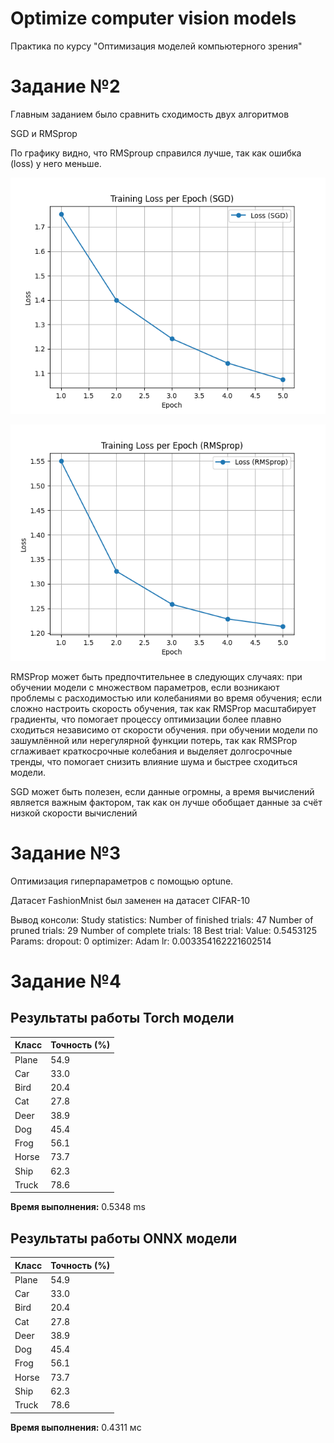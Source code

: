 # Optimize computer vision models

Практика по курсу "Оптимизация моделей компьютерного зрения"  


# Задание №2

Главным заданием было сравнить сходимость двух алгоритмов 

SGD и RMSprop

По графику видно, что RMSproup справился лучше, так как ошибка (loss)
у него меньше. 

![loss_plot_SGD.png](loss_plot_SGD.png)

![loss_plot_RMSprop.png](loss_plot_RMSprop.png)

RMSProp может быть предпочтительнее в следующих случаях:
при обучении модели с множеством параметров, если возникают проблемы 
с расходимостью или колебаниями во время обучения; 
если сложно настроить скорость обучения, 
так как RMSProp масштабирует градиенты, 
что помогает процессу оптимизации более плавно сходиться независимо 
от скорости обучения.
при обучении модели по зашумлённой или нерегулярной функции потерь,
так как RMSProp сглаживает краткосрочные колебания и выделяет долгосрочные
тренды, что помогает снизить влияние шума и быстрее сходиться модели.

SGD может быть полезен, если данные огромны,
а время вычислений является важным фактором, 
так как он лучше обобщает данные за счёт низкой скорости вычислений

# Задание №3
Оптимизация гиперпараметров с помощью optune.

Датасет FashionMnist был заменен на датасет CIFAR-10

Вывод консоли:
    Study statistics: 
    Number of finished trials: 47 
    Number of pruned trials: 29 
    Number of complete trials: 18 
Best trial: 
    Value: 0.5453125 
    Params: dropout: 0 optimizer: Adam lr: 0.003354162221602514


# Задание №4

## Результаты работы Torch модели

| Класс  | Точность (%) |
|--------|--------------|
| Plane  | 54.9         |
| Car    | 33.0         |
| Bird   | 20.4         |
| Cat    | 27.8         |
| Deer   | 38.9         |
| Dog    | 45.4         |
| Frog   | 56.1         |
| Horse  | 73.7         |
| Ship   | 62.3         |
| Truck  | 78.6         |

**Время выполнения:** 0.5348 ms

## Результаты работы ONNX модели

| Класс  | Точность (%) |
|--------|--------------|
| Plane  | 54.9         |
| Car    | 33.0         |
| Bird   | 20.4         |
| Cat    | 27.8         |
| Deer   | 38.9         |
| Dog    | 45.4         |
| Frog   | 56.1         |
| Horse  | 73.7         |
| Ship   | 62.3         |
| Truck  | 78.6         |

**Время выполнения:** 0.4311 мс